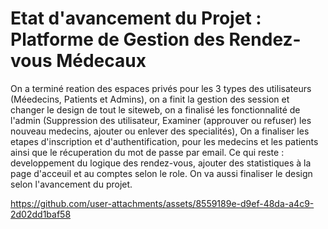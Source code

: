 # Etat d'avancement du Projet : Platforme de Gestion des Rendez-vous Médecaux  
On a terminé reation des espaces privés pour les 3 types des utilisateurs (Méedecins, Patients et Admins), on a finit la gestion des session et changer le design de tout le siteweb, on a finalisé les fonctionnalité de l'admin (Suppression des utilisateur, Examiner (approuver ou refuser) les nouveau medecins, ajouter ou enlever des specialités), On a finaliser les etapes d'inscription et d'authentification, pour les medecins et les patients ainsi que le récuperation du mot de passe par email.
Ce qui reste : developpement du logique des rendez-vous, ajouter des statistiques à la page d'acceuil et au comptes selon le role.
On va aussi finaliser le design selon l'avancement du projet.  

https://github.com/user-attachments/assets/8559189e-d9ef-48da-a4c9-2d02dd1baf58
